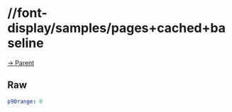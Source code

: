 
# //font-display/samples/pages+cached+baseline

[→ Parent](../..)


## Raw


```yaml
p90range: 0

```


